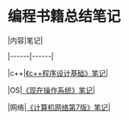 # 编程书籍总结笔记



|内容|笔记|

|------|------|

|c++|[《c++程序设计基础》笔记](C++/《c++程序设计基础》笔记.md)|

|OS|[《现在操作系统》笔记](OperatingSystem/《现代操作系统》笔记.md)|

|网络|[《计算机网络第7版》笔记](Network/《计算机网络第7版》谢希仁.md)|

